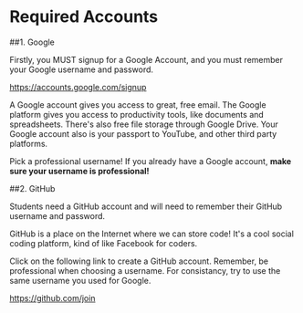 # Required Accounts

##1. Google

Firstly, you MUST signup for a Google Account, and you must remember your Google username and password.

https://accounts.google.com/signup

A Google account gives you access to great, free email. The Google platform gives you access to productivity tools, like documents and spreadsheets. There's also free file storage through Google Drive. Your Google account also is your passport to YouTube, and other third party platforms.

Pick a professional username! If you already have a Google account, **make sure your username is professional!**

##2. GitHub

Students need a GitHub account and will need to remember their GitHub username and password.

GitHub is a place on the Internet where we can store code! It's a cool social coding platform, kind of like Facebook for coders.

Click on the following link to create a GitHub account. Remember, be professional when choosing a username. For consistancy, try to use the same username you used for Google.

https://github.com/join
